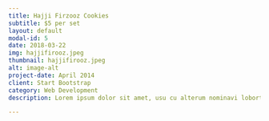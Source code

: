 ```yaml
---
title: Hajji Firzooz Cookies
subtitle: $5 per set
layout: default
modal-id: 5
date: 2018-03-22
img: hajjifirooz.jpeg
thumbnail: hajjifirooz.jpeg
alt: image-alt
project-date: April 2014
client: Start Bootstrap
category: Web Development
description: Lorem ipsum dolor sit amet, usu cu alterum nominavi lobortis. At duo novum diceret. Tantas apeirian vix et, usu sanctus postulant inciderint ut, populo diceret necessitatibus in vim. Cu eum dicam feugiat noluisse.

---
```

